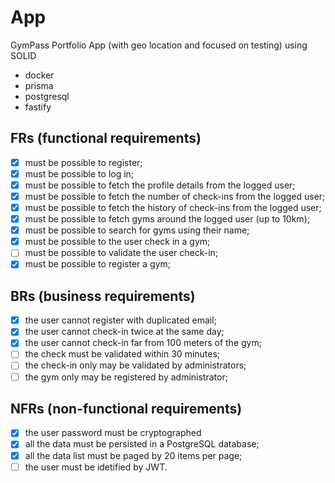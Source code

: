 # App

GymPass Portfolio App (with geo location and focused on testing) using SOLID
- docker
- prisma 
- postgresql 
- fastify

## FRs (functional requirements)

- [x] must be possible to register;
- [x] must be possible to log in;
- [x] must be possible to fetch the profile details from the logged user;
- [x] must be possible to fetch the number of check-ins from the logged user;
- [x] must be possible to fetch the history of check-ins from the logged user;
- [x] must be possible to fetch gyms around the logged user (up to 10km);
- [x] must be possible to search for gyms using their name;
- [x] must be possible to the user check in a gym;
- [ ] must be possible to validate the user check-in;
- [x] must be possible to register a gym;

## BRs (business requirements)

- [x] the user cannot register with duplicated email;
- [x] the user cannot check-in twice at the same day;
- [x] the user cannot check-in far from 100 meters of the gym;
- [ ] the check must be validated within 30 minutes;
- [ ] the check-in only may be validated by administrators;
- [ ] the gym only may be registered by administrator;

## NFRs (non-functional requirements)

- [x] the user password must be cryptographed 
- [x] all the data must be persisted in a PostgreSQL database;
- [x] all the data list must be paged by 20 items per page;
- [ ] the user must be idetified by JWT.
